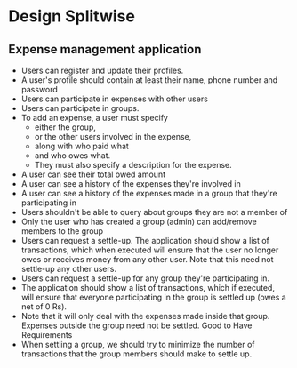 # Design Splitwise

## Expense management application

* Users can register and update their profiles.
* A user's profile should contain at least their name, phone number and password
* Users can participate in expenses with other users
* Users can participate in groups.
* To add an expense, a user must specify
   * either the group,
   * or the other users involved in the expense,
   * along with who paid what
   * and who owes what.
   * They must also specify a description for the expense.
* A user can see their total owed amount
* A user can see a history of the expenses they're involved in
* A user can see a history of the expenses made in a group that they're participating in
* Users shouldn't be able to query about groups they are not a member of
* Only the user who has created a group (admin) can add/remove members to the group
* Users can request a settle-up. The application should show a list of transactions, which when executed will ensure that the user no longer owes or receives money from any other user. Note that this need not settle-up any other users.
* Users can request a settle-up for any group they're participating in.
* The application should show a list of transactions, which if executed, will ensure that everyone participating in the group is settled up (owes a net of 0 Rs).
* Note that it will only deal with the expenses made inside that group. Expenses outside the group need not be settled. Good to Have Requirements
* When settling a group, we should try to minimize the number of transactions that the group members should make to settle up.
